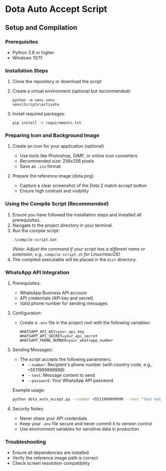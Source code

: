 # Dota Auto Accept Script

## Setup and Compilation

### Prerequisites
- Python 3.8 or higher
- Windows 10/11

### Installation Steps
1. Clone the repository or download the script
2. Create a virtual environment (optional but recommended):
   ```
   python -m venv venv
   venv\Scripts\activate
   ```

3. Install required packages:
   ```
   pip install -r requirements.txt
   ```

### Preparing Icon and Background Image
1. Create an icon for your application (optional)
   - Use tools like Photoshop, GIMP, or online icon converters
   - Recommended size: 256x256 pixels
   - Save as `.ico` format

2. Prepare the reference image (dota.png)
   - Capture a clear screenshot of the Dota 2 match accept button
   - Ensure high contrast and visibility

### Using the Compile Script (Recommended)
1. Ensure you have followed the installation steps and installed all prerequisites.
2. Navigate to the project directory in your terminal.
3. Run the compile script:
   ```batch
   .\compile-script.bat
   ```
   *(Note: Adjust the command if your script has a different name or extension, e.g., `compile-script.sh` for Linux/macOS)*
4. The compiled executable will be placed in the `dist` directory.

### WhatsApp API Integration
1. Prerequisites:
   - WhatsApp Business API account
   - API credentials (API key and secret)
   - Valid phone number for sending messages

2. Configuration:
   - Create a `.env` file in the project root with the following variables:
     ```
     WHATSAPP_API_KEY=your_api_key
     WHATSAPP_API_SECRET=your_api_secret
     WHATSAPP_PHONE_NUMBER=your_whatsapp_number
     ```

3. Sending Messages:
   - The script accepts the following parameters:
     - `--number`: Recipient's phone number (with country code, e.g., +5511999999999)
     - `--text`: Message content to send
     - `--password`: Your WhatsApp API password

   Example usage:
   ```bash
   python dota_auto_accept.py --number +5511999999999 --text "Your match is ready!" --password your_api_password
   ```

4. Security Notes:
   - Never share your API credentials
   - Keep your `.env` file secure and never commit it to version control
   - Use environment variables for sensitive data in production

### Troubleshooting
- Ensure all dependencies are installed
- Verify the reference image path is correct
- Check screen resolution compatibility